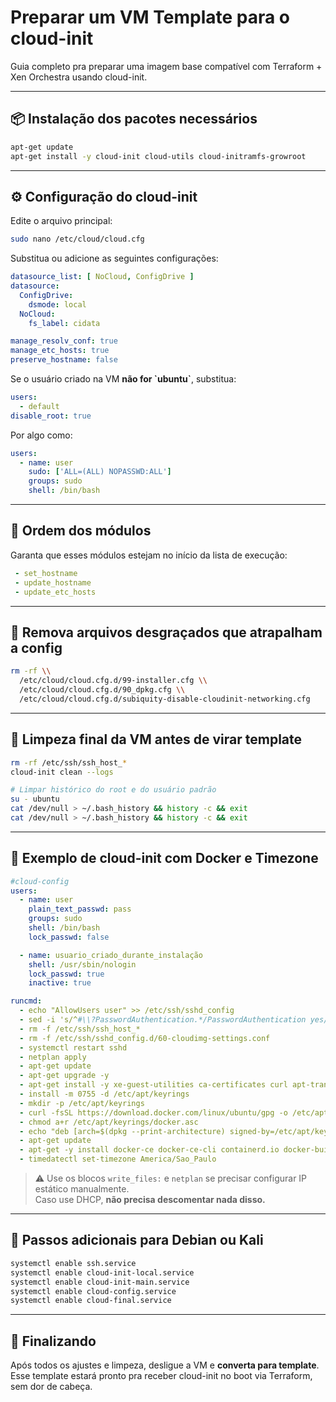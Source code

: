 # Preparar um VM Template para o cloud-init

Guia completo pra preparar uma imagem base compatível com Terraform + Xen Orchestra usando cloud-init.

---

## 📦 Instalação dos pacotes necessários

```bash
apt-get update
apt-get install -y cloud-init cloud-utils cloud-initramfs-growroot
```

---

## ⚙️ Configuração do cloud-init

Edite o arquivo principal:

```bash
sudo nano /etc/cloud/cloud.cfg
```

Substitua ou adicione as seguintes configurações:

```yaml
datasource_list: [ NoCloud, ConfigDrive ]
datasource:
  ConfigDrive:
    dsmode: local
  NoCloud:
    fs_label: cidata

manage_resolv_conf: true
manage_etc_hosts: true
preserve_hostname: false
```

Se o usuário criado na VM **não for \`ubuntu\`**, substitua:

```yaml
users:
  - default
disable_root: true
```

Por algo como:

```yaml
users:
  - name: user
    sudo: ['ALL=(ALL) NOPASSWD:ALL']
    groups: sudo
    shell: /bin/bash
```

---

## 📌 Ordem dos módulos

Garanta que esses módulos estejam no início da lista de execução:

```yaml
 - set_hostname
 - update_hostname
 - update_etc_hosts
```

---

## 🧹 Remova arquivos desgraçados que atrapalham a config

```bash
rm -rf \\
  /etc/cloud/cloud.cfg.d/99-installer.cfg \\
  /etc/cloud/cloud.cfg.d/90_dpkg.cfg \\
  /etc/cloud/cloud.cfg.d/subiquity-disable-cloudinit-networking.cfg
```

---

## 🧼 Limpeza final da VM antes de virar template

```bash
rm -rf /etc/ssh/ssh_host_*
cloud-init clean --logs

# Limpar histórico do root e do usuário padrão
su - ubuntu
cat /dev/null > ~/.bash_history && history -c && exit
cat /dev/null > ~/.bash_history && history -c && exit
```

---

## 🐳 Exemplo de cloud-init com Docker e Timezone

```yaml
#cloud-config
users:
  - name: user
    plain_text_passwd: pass
    groups: sudo
    shell: /bin/bash
    lock_passwd: false

  - name: usuario_criado_durante_instalação
    shell: /usr/sbin/nologin
    lock_passwd: true
    inactive: true

runcmd:
  - echo "AllowUsers user" >> /etc/ssh/sshd_config
  - sed -i 's/^#\\?PasswordAuthentication.*/PasswordAuthentication yes/' /etc/ssh/sshd_config
  - rm -f /etc/ssh/ssh_host_*
  - rm -f /etc/ssh/sshd_config.d/60-cloudimg-settings.conf
  - systemctl restart sshd
  - netplan apply
  - apt-get update
  - apt-get upgrade -y
  - apt-get install -y xe-guest-utilities ca-certificates curl apt-transport-https
  - install -m 0755 -d /etc/apt/keyrings
  - mkdir -p /etc/apt/keyrings
  - curl -fsSL https://download.docker.com/linux/ubuntu/gpg -o /etc/apt/keyrings/docker.asc
  - chmod a+r /etc/apt/keyrings/docker.asc
  - echo "deb [arch=$(dpkg --print-architecture) signed-by=/etc/apt/keyrings/docker.asc] https://download.docker.com/linux/ubuntu $(. /etc/os-release && echo \"$VERSION_CODENAME\") stable" | tee /etc/apt/sources.list.d/docker.list > /dev/null
  - apt-get update
  - apt-get -y install docker-ce docker-ce-cli containerd.io docker-buildx-plugin docker-compose-plugin
  - timedatectl set-timezone America/Sao_Paulo
```

> ⚠️ Use os blocos `write_files:` e `netplan` se precisar configurar IP estático manualmente.  
> Caso use DHCP, **não precisa descomentar nada disso.**

---

## 🐧 Passos adicionais para Debian ou Kali

```bash
systemctl enable ssh.service
systemctl enable cloud-init-local.service
systemctl enable cloud-init-main.service
systemctl enable cloud-config.service
systemctl enable cloud-final.service
```

---

## 🧯 Finalizando

Após todos os ajustes e limpeza, desligue a VM e **converta para template**.  
Esse template estará pronto pra receber cloud-init no boot via Terraform, sem dor de cabeça.
